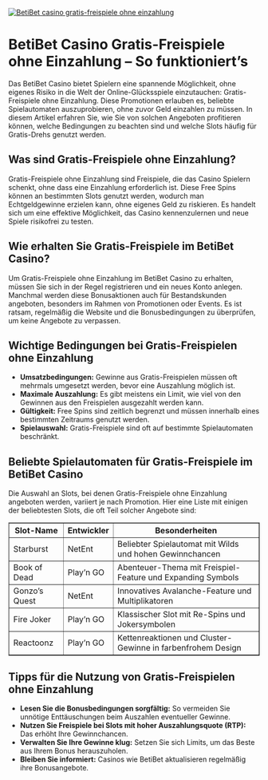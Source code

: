 [![BetiBet casino gratis-freispiele ohne einzahlung](https://123-caf.pages.dev/gitsignup.png)](https://vrmoo.ru/Bt82HjjY)

<h1>BetiBet Casino Gratis-Freispiele ohne Einzahlung – So funktioniert’s</h1>  <p>Das BetiBet Casino bietet Spielern eine spannende Möglichkeit, ohne eigenes Risiko in die Welt der Online-Glücksspiele einzutauchen: Gratis-Freispiele ohne Einzahlung. Diese Promotionen erlauben es, beliebte Spielautomaten auszuprobieren, ohne zuvor Geld einzahlen zu müssen. In diesem Artikel erfahren Sie, wie Sie von solchen Angeboten profitieren können, welche Bedingungen zu beachten sind und welche Slots häufig für Gratis-Drehs genutzt werden.</p>  <h2>Was sind Gratis-Freispiele ohne Einzahlung?</h2>  <p>Gratis-Freispiele ohne Einzahlung sind Freispiele, die das Casino Spielern schenkt, ohne dass eine Einzahlung erforderlich ist. Diese Free Spins können an bestimmten Slots genutzt werden, wodurch man Echtgeldgewinne erzielen kann, ohne eigenes Geld zu riskieren. Es handelt sich um eine effektive Möglichkeit, das Casino kennenzulernen und neue Spiele risikofrei zu testen.</p>  <h2>Wie erhalten Sie Gratis-Freispiele im BetiBet Casino?</h2>  <p>Um Gratis-Freispiele ohne Einzahlung im BetiBet Casino zu erhalten, müssen Sie sich in der Regel registrieren und ein neues Konto anlegen. Manchmal werden diese Bonusaktionen auch für Bestandskunden angeboten, besonders im Rahmen von Promotionen oder Events. Es ist ratsam, regelmäßig die Website und die Bonusbedingungen zu überprüfen, um keine Angebote zu verpassen.</p>  <h2>Wichtige Bedingungen bei Gratis-Freispielen ohne Einzahlung</h2>  <ul>   <li><strong>Umsatzbedingungen:</strong> Gewinne aus Gratis-Freispielen müssen oft mehrmals umgesetzt werden, bevor eine Auszahlung möglich ist.</li>   <li><strong>Maximale Auszahlung:</strong> Es gibt meistens ein Limit, wie viel von den Gewinnen aus den Freispielen ausgezahlt werden kann.</li>   <li><strong>Gültigkeit:</strong> Free Spins sind zeitlich begrenzt und müssen innerhalb eines bestimmten Zeitraums genutzt werden.</li>   <li><strong>Spielauswahl:</strong> Gratis-Freispiele sind oft auf bestimmte Spielautomaten beschränkt.</li> </ul>  <h2>Beliebte Spielautomaten für Gratis-Freispiele im BetiBet Casino</h2>  <p>Die Auswahl an Slots, bei denen Gratis-Freispiele ohne Einzahlung angeboten werden, variiert je nach Promotion. Hier eine Liste mit einigen der beliebtesten Slots, die oft Teil solcher Angebote sind:</p>  <table border="1" cellpadding="8" cellspacing="0">   <thead>     <tr>       <th>Slot-Name</th>       <th>Entwickler</th>       <th>Besonderheiten</th>     </tr>   </thead>   <tbody>     <tr>       <td>Starburst</td>       <td>NetEnt</td>       <td>Beliebter Spielautomat mit Wilds und hohen Gewinnchancen</td>     </tr>     <tr>       <td>Book of Dead</td>       <td>Play’n GO</td>       <td>Abenteuer-Thema mit Freispiel-Feature und Expanding Symbols</td>     </tr>     <tr>       <td>Gonzo’s Quest</td>       <td>NetEnt</td>       <td>Innovatives Avalanche-Feature und Multiplikatoren</td>     </tr>     <tr>       <td>Fire Joker</td>       <td>Play’n GO</td>       <td>Klassischer Slot mit Re-Spins und Jokersymbolen</td>     </tr>     <tr>       <td>Reactoonz</td>       <td>Play’n GO</td>       <td>Kettenreaktionen und Cluster-Gewinne in farbenfrohem Design</td>     </tr>   </tbody> </table>  <h2>Tipps für die Nutzung von Gratis-Freispielen ohne Einzahlung</h2>  <ul>   <li><strong>Lesen Sie die Bonusbedingungen sorgfältig:</strong> So vermeiden Sie unnötige Enttäuschungen beim Auszahlen eventueller Gewinne.</li>   <li><strong>Nutzen Sie Freispiele bei Slots mit hoher Auszahlungsquote (RTP):</strong> Das erhöht Ihre Gewinnchancen.</li>   <li><strong>Verwalten Sie Ihre Gewinne klug:</strong> Setzen Sie sich Limits, um das Beste aus Ihrem Bonus herauszuholen.</li>   <li><strong>Bleiben Sie informiert:</strong> Casinos wie BetiBet aktualisieren regelmäßig ihre Bonusangebote.</li> </ul>